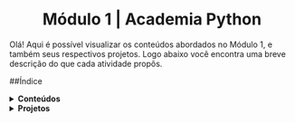 <h1 align="center">Módulo 1 | Academia Python</h1>

Olá! Aqui é possível visualizar os conteúdos abordados no Módulo 1, e também seus respectivos projetos. Logo abaixo você encontra uma breve descrição do que cada atividade propôs.

##Índice
<details>
  <summary><b>Conteúdos</b></summary>

- Operadores, desvio condicional e estrutura de dados;
- Listas, tuplas e dicionários;  
</details>

<details>
  <summary><b>Projetos</b></summary>

- [Aula 1](https://github.com/vicafz/python_fuctura/tree/main/modulo_1/aula_1)
    - 1: Criar sistema que valide um cupom específico;  
    - 2: Criar sistema que valide um cupom, e caso não seja o cupom, retornar inválido;  
    - 3: Criar sistema que valide um cupom de 10%, outro de 15%, e se não for válido informar ao usuário;  
    - 4: Criar sistema de empréstimo, que se o valor do empréstimo for igual ou menor a 50% do salário, retornar aprovação. Senão, se o valor for igual ou menor que 75% do salário, retornar análise, senão, informar ao usuário que o empréstimo foi negado;  
    - 5: Criar um RPG;  

- [Aula 2](https://github.com/vicafz/python_fuctura/tree/main/modulo_1/aula_2)</summary>
    - 1: Criar sistema que o usuário armazene 3 notas e exiba a média do aluno. Caso seja igual ou maior que 7, informar aprovação. Caso contrário, retornar reprovação;    
    - 2: Criar sistema que valide um cupom, e caso não seja o cupom, retornar inválido;  
    - 3: Criar sistema que valide um cupom de 10%, outro de 15%, e se não for válido informar ao usuário;  
    - 4: Criar sistema de empréstimo, que se o valor do empréstimo for igual ou menor a 50% do salário, retornar aprovação. Senão, se o valor for igual ou menor que 75% do salário, retornar análise, senão, informar ao usuário que o empréstimo foi negado;  
    - 5: Criar um RPG;
    </details>

